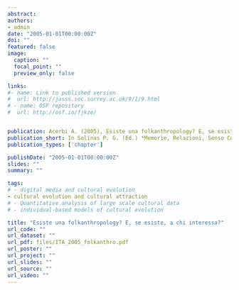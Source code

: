 ```yaml
---
abstract: 
authors:
- admin
date: "2005-01-01T00:00:00Z"
doi: ""
featured: false
image:
  caption: ""
  focal_point: ""
  preview_only: false

links:
#- name: Link to published version
#  url: http://jasss.soc.surrey.ac.uk/9/1/9.html
# - name: OSF repository
#  url: http://osf.io/fjkze/


publication: Acerbi A. (2005), Esiste una folkanthropology? E, se esiste, a chi interessa?, Solinas P. G. (Ed.) *Memorie, Relazioni, Senso Comune*, Dipartimento di Filosofia e Scienze Sociali, Università di Siena, pp. 85 – 94
publication_short: In Solinas P. G. (Ed.) *Memorie, Relazioni, Senso Comune*, Dipartimento di Filosofia e Scienze Sociali, Università di Siena, pp. 85 – 94
publication_types: ['chapter']

publishDate: "2005-01-01T00:00:00Z"
slides: ""
summary: ""

tags:
# - digital media and cultural evolution
- cultural evolution and cultural attraction 
# - Quantitative analysis of large scale cultural data
# - individual-based models of cultural evolution

title: "Esiste una folkanthropology? E, se esiste, a chi interessa?"
url_code: ""
url_dataset: ""
url_pdf: files/ITA_2005_folkanthro.pdf
url_poster: ""
url_project: ""
url_slides: ""
url_source: ""
url_video: ""
---
```

